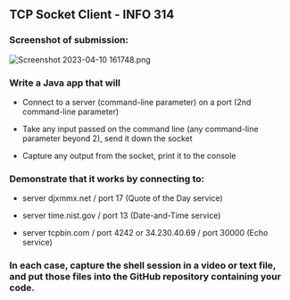 ## TCP Socket Client - INFO 314


### Screenshot of submission:
![Screenshot 2023-04-10 161748.png](..%2F..%2F..%2FOneDrive%2FPictures%2FScreenshots%2FScreenshot%202023-04-10%20161748.png)


### Write a Java app that will
- Connect to a server (command-line parameter) on a port (2nd command-line parameter)

- Take any input passed on the command line (any command-line parameter beyond 2), send it down the socket

- Capture any output from the socket, print it to the console

### Demonstrate that it works by connecting to:
- server djxmmx.net / port 17 (Quote of the Day service)

- server time.nist.gov / port 13 (Date-and-Time service)

- server tcpbin.com / port 4242 or 34.230.40.69 / port 30000 (Echo service)

### In each case, capture the shell session in a video or text file, and put those files into the GitHub repository containing your code.